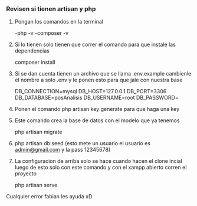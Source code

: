 ### Revisen si tienen artisan y php

1.  Pongan los comandos en la terminal

    -php -v
    -composer -v

2. Si lo tienen solo tienen que correr el comando para que instale las dependencias

    composer install

3. Si se dan cuenta tienen un archivo que se llama .env.example cambienle el nombre a solo .env y le ponen esto para que jale con nuestra base

    DB_CONNECTION=mysql
    DB_HOST=127.0.0.1
    DB_PORT=3306
    DB_DATABASE=posAnalisis 
    DB_USERNAME=root
    DB_PASSWORD=

4. Ponen el comando php artisan key:generate para que haga una key

5. Este comando crea la base de datos con el modelo que ya tenemos

    php artisan migrate

6. php artisan db:seed (esto mete un usuario el usuario es admin@gmail.com y la pass 12345678)

7. La configuracion de arriba solo se hace cuando hacen el clone incial luego de esto solo con este comando y con el xampp abierto corren el proyecto

    php artisan serve




Cualquier error fabian les ayuda xD